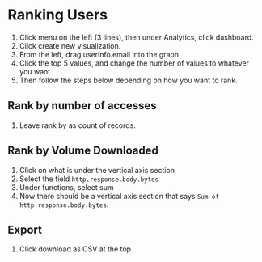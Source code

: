 # Ranking Users

1. Click menu on the left (3 lines), then under Analytics, click dashboard.
2. Click create new visualization.
3. From the left, drag userinfo.email into the graph
4. Click the top 5 values, and change the number of values to whatever you want
5. Then follow the steps below depending on how you want to rank.

## Rank by number of accesses
1. Leave rank by as count of records.

## Rank by Volume Downloaded
1. Click on what is under the vertical axis section
2. Select the field `http.response.body.bytes`
3. Under functions, select sum
4. Now there should be a vertical axis section that says `Sum of http.response.body.bytes`.

## Export
1. Click download as CSV at the top
